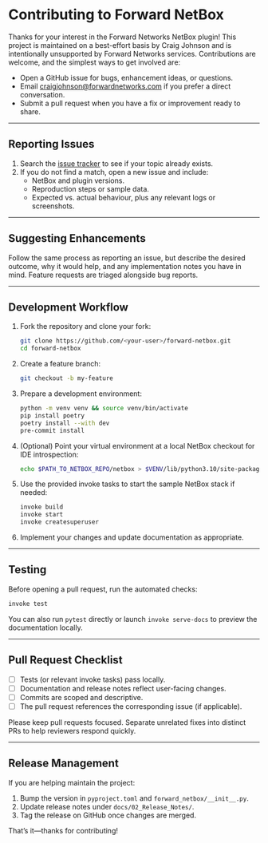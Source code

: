 # Contributing to Forward NetBox

Thanks for your interest in the Forward Networks NetBox plugin! This project is
maintained on a best-effort basis by Craig Johnson and is intentionally
unsupported by Forward Networks services. Contributions are welcome, and the
simplest ways to get involved are:

- Open a GitHub issue for bugs, enhancement ideas, or questions.
- Email [craigjohnson@forwardnetworks.com](mailto:craigjohnson@forwardnetworks.com)
  if you prefer a direct conversation.
- Submit a pull request when you have a fix or improvement ready to share.

---

## Reporting Issues

1. Search the [issue tracker](https://github.com/forwardnetworks/forward-netbox/issues)
   to see if your topic already exists.
2. If you do not find a match, open a new issue and include:
   - NetBox and plugin versions.
   - Reproduction steps or sample data.
   - Expected vs. actual behaviour, plus any relevant logs or screenshots.

---

## Suggesting Enhancements

Follow the same process as reporting an issue, but describe the desired outcome,
why it would help, and any implementation notes you have in mind. Feature
requests are triaged alongside bug reports.

---

## Development Workflow

1. Fork the repository and clone your fork:
   ```bash
   git clone https://github.com/<your-user>/forward-netbox.git
   cd forward-netbox
   ```
2. Create a feature branch:
   ```bash
   git checkout -b my-feature
   ```
3. Prepare a development environment:
   ```bash
   python -m venv venv && source venv/bin/activate
   pip install poetry
   poetry install --with dev
   pre-commit install
   ```
4. (Optional) Point your virtual environment at a local NetBox checkout for IDE
   introspection:
   ```bash
   echo $PATH_TO_NETBOX_REPO/netbox > $VENV/lib/python3.10/site-packages/netbox.pth
   ```
5. Use the provided invoke tasks to start the sample NetBox stack if needed:
   ```bash
   invoke build
   invoke start
   invoke createsuperuser
   ```
6. Implement your changes and update documentation as appropriate.

---

## Testing

Before opening a pull request, run the automated checks:

```bash
invoke test
```

You can also run `pytest` directly or launch `invoke serve-docs` to preview the
documentation locally.

---

## Pull Request Checklist

- [ ] Tests (or relevant invoke tasks) pass locally.
- [ ] Documentation and release notes reflect user-facing changes.
- [ ] Commits are scoped and descriptive.
- [ ] The pull request references the corresponding issue (if applicable).

Please keep pull requests focused. Separate unrelated fixes into distinct PRs to
help reviewers respond quickly.

---

## Release Management

If you are helping maintain the project:

1. Bump the version in `pyproject.toml` and `forward_netbox/__init__.py`.
2. Update release notes under `docs/02_Release_Notes/`.
3. Tag the release on GitHub once changes are merged.

That’s it—thanks for contributing!
